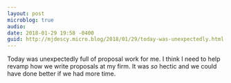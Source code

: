 ```yaml
---
layout: post
microblog: true
audio: 
date: 2018-01-29 19:58 -0400
guid: http://mjdescy.micro.blog/2018/01/29/today-was-unexpectedly.html
---
```

Today was unexpectedly full of proposal work for me. I think I need to help revamp how we write proposals at my firm. It was _so_ hectic and we could have done better if we had more time.
